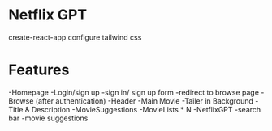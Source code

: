 # Netflix GPT
 create-react-app 
 configure tailwind css

 # Features
 -Homepage
 -Login/sign up
    -sign in/ sign up form
    -redirect to browse page
 -Browse (after authentication)
    -Header
    -Main Movie
        -Tailer in Background
        -Title & Description
        -MovieSuggestions
            -MovieLists * N
 -NetflixGPT
    -search bar
    -movie suggestions